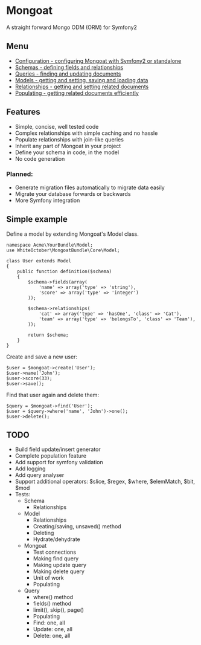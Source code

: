 # Mongoat

A straight forward Mongo ODM (ORM) for Symfony2


## Menu

- [Configuration - configuring Mongoat with Symfony2 or standalone](Docs/Config.md)
- [Schemas - defining fields and relationships](Docs/Schemas.md)
- [Queries - finding and updating documents](Docs/Queries.md)
- [Models - getting and setting, saving and loading data](Docs/Models.md)
- [Relationships - getting and setting related documents](Docs/Relationships.md)
- [Populating - getting related documents efficiently](Docs/Populating.md)

## Features

- Simple, concise, well tested code
- Complex relationships with simple caching and no hassle
- Populate relationships with join-like queries
- Inherit any part of Mongoat in your project
- Define your schema in code, in the model
- No code generation

### Planned:

- Generate migration files automatically to migrate data easily
- Migrate your database forwards or backwards
- More Symfony integration


## Simple example

Define a model by extending Mongoat's Model class.

	namespace Acme\YourBundle\Model;
	use WhiteOctober\MongoatBundle\Core\Model;

	class User extends Model
	{
		public function definition($schema)
		{
			$schema->fields(array(
				'name' => array('type' => 'string'),
				'score' => array('type' => 'integer')
			));

			$schema->relationships(
				'cat' => array('type' => 'hasOne', 'class' => 'Cat'),
				'team' => array('type' => 'belongsTo', 'class' => 'Team'),
			));

			return $schema;
		}
	}

Create and save a new user:

	$user = $mongoat->create('User');
	$user->name('John');
	$user->score(33);
	$user->save();

Find that user again and delete them:

	$query = $mongoat->find('User');
	$user = $query->where('name', 'John')->one();
	$user->delete();


## TODO

- Build field update/insert generator
- Complete population feature
- Add support for symfony validation
- Add logging
- Add query analyser
- Support additional operators: $slice, $regex, $where, $elemMatch, $bit, $mod
- Tests:
	- Schema
		- Relationships
	- Model
		- Relationships
		- Creating/saving, unsaved() method
		- Deleting
		- Hydrate/dehydrate
	- Mongoat
		- Test connections
		- Making find query
		- Making update query
		- Making delete query
		- Unit of work
		- Populating
	- Query
		- where() method
		- fields() method
		- limit(), skip(), page()
		- Populating
		- Find: one, all
		- Update: one, all
		- Delete: one, all
